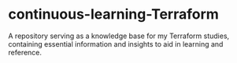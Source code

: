 # continuous-learning-Terraform
A repository serving as a knowledge base for my Terraform studies, containing essential information and insights to aid in learning and reference.
